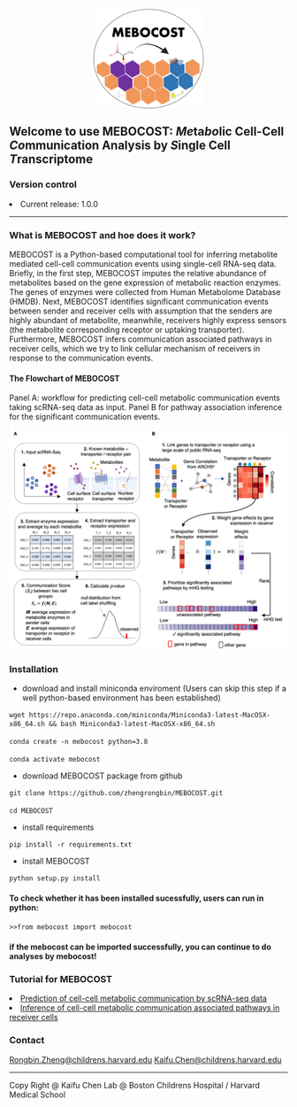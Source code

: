 <img src="./images/mebocost_logo.png" width="200" height="180" style='margin-left: auto; margin-right: auto;display: block;'></img>

## Welcome to use MEBOCOST: <I>Me</I>ta<I>bo</I>lic Cell-Cell <I>Co</I>mmunication Analysis by <I>S</I>ingle Cell <I>T</I>ranscriptome

### Version control
<li>Current release: 1.0.0</li>
<hr>

### What is MEBOCOST and hoe does it work?
<p>MEBOCOST is a Python-based computational tool for inferring metabolite mediated cell-cell communication events using single-cell RNA-seq data. Briefly, in the first step, MEBOCOST imputes the relative abundance of metabolites based on the gene expression of metabolic reaction enzymes. The genes of enzymes were collected from Human Metabolome Database (HMDB). Next, MEBOCOST identifies significant communication events between sender and receiver cells with assumption that the senders are highly abundant of metabolite, meanwhile, receivers highly express sensors (the metabolite corresponding receptor or uptaking transporter). Furthermore, MEBOCOST infers communication associated pathways in receiver cells, which we try to link cellular mechanism of receivers in response to the communication events.</p>

#### The Flowchart of MEBOCOST
<p>Panel A: workflow for predicting cell-cell metabolic communication events taking scRNA-seq data as input. Panel B for pathway association inference for the significant communication events.</p>
<img src='./images/FlowChart.png' style='margin-left: auto; margin-right: auto;display: block;'></img>

### Installation
* download and install miniconda enviroment (Users can skip this step if a well python-based environment has been established)
```{bash}
wget https://repo.anaconda.com/miniconda/Miniconda3-latest-MacOSX-x86_64.sh && bash Miniconda3-latest-MacOSX-x86_64.sh

conda create -n mebocost python=3.8

conda activate mebocost
```
* download MEBOCOST package from github
```{bash}
git clone https://github.com/zhengrongbin/MEBOCOST.git

cd MEBOCOST
```
* install requirements
```{bash}
pip install -r requirements.txt
```
* install MEBOCOST
```{bash}
python setup.py install
```
#### To check whether it has been installed sucessfully, users can run in python:
```{python}
>>from mebocost import mebocost
```
#### if the mebocost can be imported successfully, you can continue to do analyses by mebocost!

### Tutorial for MEBOCOST

<li><a href='./Demo_Communication_Prediction.ipynb'>Prediction of cell-cell metabolic communication by scRNA-seq data</a></li>
<li><a href='./Demo_Pathway_Inference.ipynb'>Inference of cell-cell metabolic communication associated pathways in receiver cells</a></li>

### Contact
Rongbin.Zheng@childrens.harvard.edu
Kaifu.Chen@childrens.harvard.edu

<hr>
Copy Right @ Kaifu Chen Lab @ Boston Childrens Hospital / Harvard Medical School
